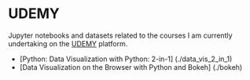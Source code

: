 # UDEMY
Jupyter notebooks and datasets related to the courses I am currently
undertaking on the [UDEMY](https://www.udemy.com/) platform.
- [Python: Data Visualization with Python: 2-in-1]
(./data_vis_2_in_1)
- [Data Visualization on the Browser with Python and Bokeh]
(./bokeh)
